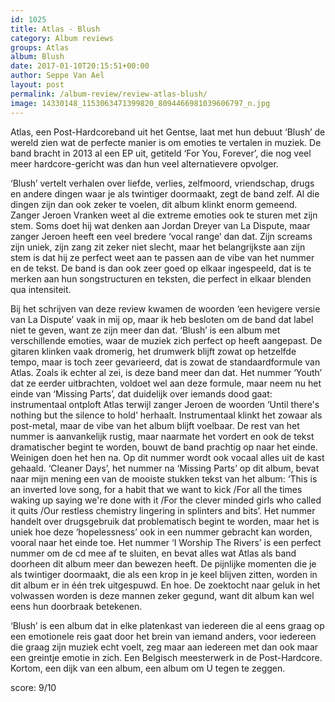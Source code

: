 ```yaml
---
id: 1025
title: Atlas - Blush
category: Album reviews
groups: Atlas
album: Blush
date: 2017-01-10T20:15:51+00:00
author: Seppe Van Ael
layout: post
permalink: /album-review/review-atlas-blush/
image: 14330148_1153063471399820_8094466981039606797_n.jpg
---
```

Atlas, een Post-Hardcoreband uit het Gentse, laat met hun debuut ‘Blush’ de wereld zien wat de perfecte manier is om emoties te vertalen in muziek. De band bracht in 2013 al een EP uit, getiteld ‘For You, Forever’, die nog veel meer hardcore-gericht was dan hun veel alternatievere opvolger.

‘Blush’ vertelt verhalen over liefde, verlies, zelfmoord, vriendschap, drugs en andere dingen waar je als twintiger doormaakt, zegt de band zelf. Al die dingen zijn dan ook zeker te voelen, dit album klinkt enorm gemeend. Zanger Jeroen Vranken weet al die extreme emoties ook te sturen met zijn stem. Soms doet hij wat denken aan Jordan Dreyer van La Dispute, maar zanger Jeroen heeft een veel bredere ‘vocal range’ dan dat. Zijn screams zijn uniek, zijn zang zit zeker niet slecht, maar het belangrijkste aan zijn stem is dat hij ze perfect weet aan te passen aan de vibe van het nummer en de tekst. De band is dan ook zeer goed op elkaar ingespeeld, dat is te merken aan hun songstructuren en teksten, die perfect in elkaar blenden qua intensiteit.

Bij het schrijven van deze review kwamen de woorden ‘een hevigere versie van La Dispute’ vaak in mij op, maar ik heb besloten om de band dat label niet te geven, want ze zijn meer dan dat. ‘Blush’ is een album met verschillende emoties, waar de muziek zich perfect op heeft aangepast. De gitaren klinken vaak dromerig, het drumwerk blijft zowat op hetzelfde tempo, maar is toch zeer gevarieerd, dat is zowat de standaardformule van Atlas. Zoals ik echter al zei, is deze band meer dan dat. Het nummer ‘Youth’ dat ze eerder uitbrachten, voldoet wel aan deze formule, maar neem nu het einde van ‘Missing Parts’, dat duidelijk over iemands dood gaat: instrumentaal ontploft Atlas terwijl zanger Jeroen de woorden ‘Until there's nothing but the silence to hold’ herhaalt. Instrumentaal klinkt het zowaar als post-metal, maar de vibe van het album blijft voelbaar. De rest van het nummer is aanvankelijk rustig, maar naarmate het vordert en ook de tekst dramatischer begint te worden, bouwt de band prachtig op naar het einde. Weinigen doen het hen na. Op dit nummer wordt ook vocaal alles uit de kast gehaald. ‘Cleaner Days’, het nummer na ‘Missing Parts’ op dit album, bevat naar mijn mening een van de mooiste stukken tekst van het album: ‘This is an inverted love song, for a habit that we want to kick /For all the times waking up saying we're done with it /For the clever minded girls who called it quits /Our restless chemistry lingering in splinters and bits’. Het nummer handelt over drugsgebruik dat problematisch begint te worden, maar het is uniek hoe deze ‘hopelessness’ ook in een nummer gebracht kan worden, vooral naar het einde toe. Het nummer ‘I Worship The Rivers’ is een perfect nummer om de cd mee af te sluiten, en bevat alles wat Atlas als band doorheen dit album meer dan bewezen heeft. De pijnlijke momenten die je als twintiger doormaakt, die als een krop in je keel blijven zitten, worden in dit album er in één trek uitgespuwd. En hoe. De zoektocht naar geluk in het volwassen worden is deze mannen zeker gegund, want dit album kan wel eens hun doorbraak betekenen.

‘Blush’ is een album dat in elke platenkast van iedereen die al eens graag op een emotionele reis gaat door het brein van iemand anders, voor iedereen die graag zijn muziek echt voelt, zeg maar aan iedereen met dan ook maar een greintje emotie in zich. Een Belgisch meesterwerk in de Post-Hardcore. Kortom, een dijk van een album, een album om U tegen te zeggen.

score: 9/10
